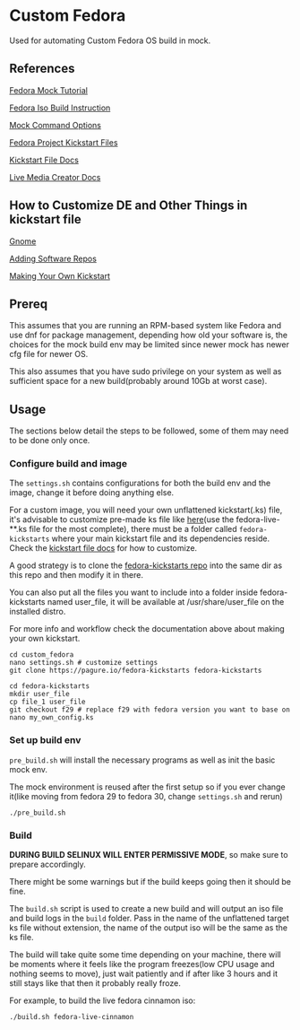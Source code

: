 # Custom Fedora

Used for automating Custom Fedora OS build in mock.

## References

[Fedora Mock Tutorial](1)

[Fedora Iso Build Instruction](2)

[Mock Command Options](3)

[Fedora Project Kickstart Files](4)

[Kickstart File Docs](5)

[Live Media Creator Docs](6)

## How to Customize DE and Other Things in kickstart file

[Gnome](./docs/gnome_customization.md)

[Adding Software Repos](./docs/adding_repos)

[Making Your Own Kickstart](./docs/making_kickstart)

## Prereq

This assumes that you are running an RPM-based system like Fedora and use dnf for package management, depending how old your software is, the choices for the mock build env may be limited since newer mock has newer cfg file for newer OS.

This also assumes that you have sudo privilege on your system as well as sufficient space for a new build(probably around 10Gb at worst case).

## Usage

The sections below detail the steps to be followed, some of them may need to be done only once.

### Configure build and image

The ``settings.sh`` contains configurations for both the build env and the image, change it before doing anything else.

For a custom image, you will need your own unflattened kickstart(.ks) file, it's advisable to customize pre-made ks file like [here](4)(use the fedora-live-**.ks file for the most complete), there must be a folder called ``fedora-kickstarts`` where your main kickstart file and its dependencies reside. Check the [kickstart file docs](5) for how to customize.

A good strategy is to clone the [fedora-kickstarts repo](4) into the same dir as this repo and then modify it in there.

You can also put all the files you want to include into a folder inside fedora-kickstarts named user_file, it will be available at /usr/share/user_file on the installed distro.

For more info and workflow check the documentation above about making your own kickstart.

```shell
cd custom_fedora
nano settings.sh # customize settings
git clone https://pagure.io/fedora-kickstarts fedora-kickstarts

cd fedora-kickstarts
mkdir user_file
cp file_1 user_file
git checkout f29 # replace f29 with fedora version you want to base on
nano my_own_config.ks
```

### Set up build env

``pre_build.sh`` will install the necessary programs as well as init the basic mock env.

The mock environment is reused after the first setup so if you ever change it(like moving from fedora 29 to fedora 30, change ``settings.sh`` and rerun)

```shell
./pre_build.sh
```

### Build

**DURING BUILD SELINUX WILL ENTER PERMISSIVE MODE**, so make sure to prepare accordingly.

There might be some warnings but if the build keeps going then it should be fine.

The ``build.sh`` script is used to create a new build and will output an iso file and build logs in the ``build`` folder. Pass in the name of the unflattened target ks file without extension, the name of the output iso will be the same as the ks file.

The build will take quite some time depending on your machine, there will be moments where it feels like the program freezes(low CPU usage and nothing seems to move), just wait patiently and if after like 3 hours and it still stays like that then it probably really froze.

For example, to build the live fedora cinnamon iso:

```shell
./build.sh fedora-live-cinnamon
```

[1]: https://fedoraproject.org/wiki/Livemedia-creator-_How_to_create_and_use_a_Live_CD?fbclid=IwAR0ghE6C136ATschv_J9OSWIRHqCp5mxTXvrNPLcZ_p82EHW_thuEJY_oB0
[2]: https://docs.fedoraproject.org/en-US/remix-building/remix-ci/?fbclid=IwAR2ucku-HsEbKXy4H2K5h22kk2wU9-WIrgWvnRVsrxNf38Sk2PSvRgjZTbs
[3]: https://linux.die.net/man/1/mock
[4]: https://pagure.io/fedora-kickstarts
[5]: https://pykickstart.readthedocs.io/en/latest/kickstart-docs.html?fbclid=IwAR3AwOKBMyrQxXm72itM4LSx2H9mnuTIaLIzF3yDvwRrwYfpiAWEjgeinJY#chapter-4-pre-installation-script
[6]: https://weldr.io/lorax/livemedia-creator.html